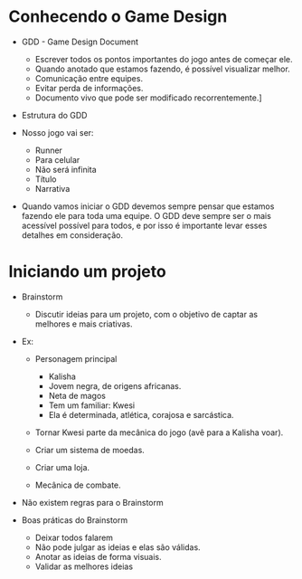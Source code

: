 <h1>Conhecendo o Game Design</h1>

* GDD - Game Design Document
    * Escrever todos os pontos importantes do jogo antes de começar ele.
    * Quando anotado que estamos fazendo, é possível visualizar melhor.
    * Comunicação entre equipes.
    * Evitar perda de informações.
    * Documento vivo que pode ser modificado recorrentemente.]

* Estrutura do GDD

* Nosso jogo vai ser:
    * Runner
    * Para celular
    * Não será infinita
    * Título
    * Narrativa

* Quando vamos iniciar o GDD devemos sempre pensar que estamos fazendo ele para toda uma equipe. O GDD deve sempre ser o mais acessível possível para todos, e por isso é importante levar esses detalhes em consideração.

<h1>Iniciando um projeto</h1>

* Brainstorm
    * Discutir ideias para um projeto, com o objetivo de captar as melhores e mais criativas.

* Ex:
    * Personagem principal
        * Kalisha
        * Jovem negra, de origens africanas.
        * Neta de magos
        * Tem um familiar: Kwesi
        * Ela é determinada, atlética, corajosa e sarcástica.
    
    * Tornar Kwesi parte da mecânica do jogo (avê para a Kalisha voar).
    * Criar um sistema de moedas.
    * Criar uma loja.
    * Mecânica de combate.

* Não existem regras para o Brainstorm
* Boas práticas do Brainstorm
    * Deixar todos falarem
    * Não pode julgar as ideias e elas são válidas.
    * Anotar as ideias de forma visuais.
    * Validar as melhores ideias